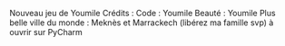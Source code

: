 Nouveau jeu de Youmile
Crédits :
Code : Youmile
Beauté : Youmile
Plus belle ville du monde : Meknès et Marrackech (libérez ma famille svp)
à ouvrir sur PyCharm
